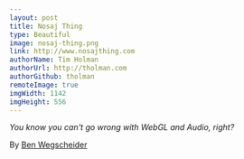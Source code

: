 ```yaml
---
layout: post
title: Nosaj Thing
type: Beautiful
image: nosaj-thing.png
link: http://www.nosajthing.com
authorName: Tim Holman
authorUrl: http://tholman.com
authorGithub: tholman
remoteImage: true
imgWidth: 1142
imgHeight: 556
---
```


_You know you can't go wrong with WebGL and Audio, right?_

By [Ben Wegscheider](http://benw.de)
